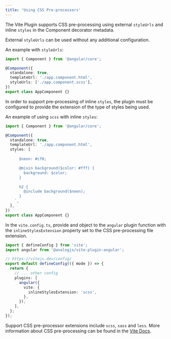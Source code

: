 ```yaml
---
title: 'Using CSS Pre-processors'
---
```


The Vite Plugin supports CSS pre-processing using external `styleUrls` and inline `styles` in the Component decorator metadata.

External `styleUrls` can be used without any additional configuration.

An example with `styleUrls`:

```ts
import { Component } from '@angular/core';

@Component({
  standalone: true,
  templateUrl: './app.component.html',
  styleUrls: ['./app.component.scss'],
})
export class AppComponent {}
```

In order to support pre-processing of inline `styles`, the plugin must be configured to provide the extension of the type of styles being used.

An example of using `scss` with inline `styles`:

```ts
import { Component } from '@angular/core';

@Component({
  standalone: true,
  templateUrl: './app.component.html',
  styles: [
    `
      $neon: #cf0;

      @mixin background($color: #fff) {
        background: $color;
      }

      h2 {
        @include background($neon);
      }
    `,
  ],
})
export class AppComponent {}
```

In the `vite.config.ts`, provide and object to the `angular` plugin function with the `inlineStylesExtension` property set to the CSS pre-processing file extension.

```ts
import { defineConfig } from 'vite';
import angular from '@analogjs/vite-plugin-angular';

// https://vitejs.dev/config/
export default defineConfig(({ mode }) => {
  return {
    // ... other config
    plugins: [
      angular({
        vite: {
          inlineStylesExtension: 'scss',
        },
      }),
    ],
  };
});
```

Support CSS pre-processor extensions include `scss`, `sass` and `less`. More information about CSS pre-processing can be found in the [Vite Docs](https://vitejs.dev/guide/features.html#css-pre-processors).
